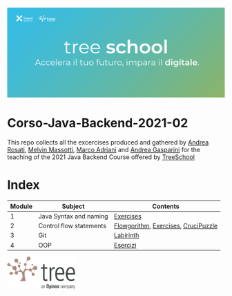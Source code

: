 ![TreeSchool](./assets/treeschool_header.png)

# Corso-Java-Backend-2021-02

This repo collects all the excercises produced and gathered by [Andrea Rosati](https://github.com/Jaeger87), [Melvin Massotti](https://github.com/melvinm99), [Marco Adriani](https://github.com/MrSosu) and [Andrea Gasparini](https://github.com/andrea-gasparini) for the teaching of the 2021 Java Backend Course offered by [TreeSchool](https://tree.it/school/)


# Index

| Module | Subject | Contents                                                                                      |
|--------|---------|-------------------------------------------------------------------------------------------|
| 1      | Java Syntax and naming    | [Exercises](https://github.com/Backend-Developer-School-Tree/Corso-Java-backend-2021-02/tree/main/module_01) |
| 2      |  Control flow statements| [Flowgorithm](https://github.com/Backend-Developer-School-Tree/Corso-Java-backend-2021-02/tree/main/module_02/Flowgorithm), [Exercises](https://github.com/Backend-Developer-School-Tree/Corso-Java-backend-2021-02/tree/main/module_02), [CruciPuzzle](https://github.com/Backend-Developer-School-Tree/Corso-Java-backend-2021-02/tree/main/module_02/CruciPuzzle) |
| 3      | Git                      | [Labirinth](https://github.com/Backend-Developer-School-Tree/Corso-Java-backend-2021-02/tree/main/module_03) |
| 4      | OOP                      | [Esercizi](https://github.com/Backend-Developer-School-Tree/Corso-Java-Backend-2021-02/tree/main/module_04/src) |

<img src="assets/treelogo.png" height="75">